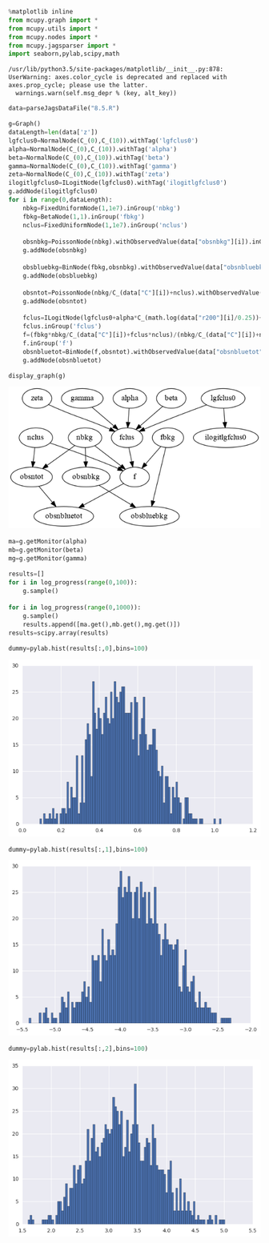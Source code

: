 

```python
%matplotlib inline
from mcupy.graph import *
from mcupy.utils import *
from mcupy.nodes import *
from mcupy.jagsparser import *
import seaborn,pylab,scipy,math
```

    /usr/lib/python3.5/site-packages/matplotlib/__init__.py:878: UserWarning: axes.color_cycle is deprecated and replaced with axes.prop_cycle; please use the latter.
      warnings.warn(self.msg_depr % (key, alt_key))



```python
data=parseJagsDataFile("8.5.R")
```


```python
g=Graph()
dataLength=len(data['z'])
lgfclus0=NormalNode(C_(0),C_(10)).withTag('lgfclus0')
alpha=NormalNode(C_(0),C_(10)).withTag('alpha')
beta=NormalNode(C_(0),C_(10)).withTag('beta')
gamma=NormalNode(C_(0),C_(10)).withTag('gamma')
zeta=NormalNode(C_(0),C_(10)).withTag('zeta')
ilogitlgfclus0=ILogitNode(lgfclus0).withTag('ilogitlgfclus0')
g.addNode(ilogitlgfclus0)
for i in range(0,dataLength):
    nbkg=FixedUniformNode(1,1e7).inGroup('nbkg')
    fbkg=BetaNode(1,1).inGroup('fbkg')
    nclus=FixedUniformNode(1,1e7).inGroup('nclus')

    obsnbkg=PoissonNode(nbkg).withObservedValue(data["obsnbkg"][i]).inGroup('obsnbkg')
    g.addNode(obsnbkg)

    obsbluebkg=BinNode(fbkg,obsnbkg).withObservedValue(data["obsnbluebkg"][i]).inGroup('obsbluebkg')
    g.addNode(obsbluebkg)

    obsntot=PoissonNode(nbkg/C_(data["C"][i])+nclus).withObservedValue(data["obsntot"][i]).inGroup('obsntot')
    g.addNode(obsntot)

    fclus=ILogitNode(lgfclus0+alpha*C_(math.log(data["r200"][i]/0.25))+beta*C_(data["lgM"][i]-11)+gamma*C_(data["z"][i]-0.3)+zeta*C_((data["lgM"][i]-11)*(data["z"][i]-0.3)))
    fclus.inGroup('fclus')
    f=(fbkg*nbkg/C_(data["C"][i])+fclus*nclus)/(nbkg/C_(data["C"][i])+nclus)
    f.inGroup('f')
    obsnbluetot=BinNode(f,obsntot).withObservedValue(data["obsnbluetot"][i]).inGroup('obsnbluetot')
    g.addNode(obsnbluetot)

```


```python
display_graph(g)
```


![png](output_3_0.png)



```python
ma=g.getMonitor(alpha)
mb=g.getMonitor(beta)
mg=g.getMonitor(gamma)
```


```python
results=[]
for i in log_progress(range(0,100)):
    g.sample()
    
for i in log_progress(range(0,1000)):
    g.sample()
    results.append([ma.get(),mb.get(),mg.get()])
results=scipy.array(results)
```


```python
dummy=pylab.hist(results[:,0],bins=100)
```


![png](output_6_0.png)



```python
dummy=pylab.hist(results[:,1],bins=100)
```


![png](output_7_0.png)



```python
dummy=pylab.hist(results[:,2],bins=100)
```


![png](output_8_0.png)



```python

```

